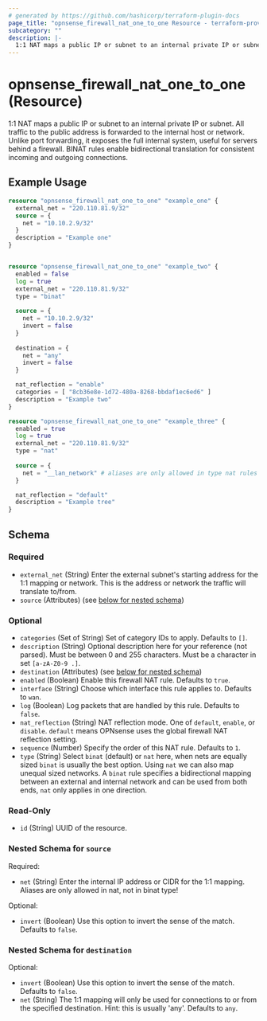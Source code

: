 ```yaml
---
# generated by https://github.com/hashicorp/terraform-plugin-docs
page_title: "opnsense_firewall_nat_one_to_one Resource - terraform-provider-opnsense"
subcategory: ""
description: |-
  1:1 NAT maps a public IP or subnet to an internal private IP or subnet. All traffic to the public address is forwarded to the internal host or network. Unlike port forwarding, it exposes the full internal system, useful for servers behind a firewall. BINAT rules enable bidirectional translation for consistent incoming and outgoing connections.
---
```


# opnsense_firewall_nat_one_to_one (Resource)

1:1 NAT maps a public IP or subnet to an internal private IP or subnet. All traffic to the public address is forwarded to the internal host or network. Unlike port forwarding, it exposes the full internal system, useful for servers behind a firewall. BINAT rules enable bidirectional translation for consistent incoming and outgoing connections.

## Example Usage

```terraform
resource "opnsense_firewall_nat_one_to_one" "example_one" {
  external_net = "220.110.81.9/32"
  source = {
    net = "10.10.2.9/32"
  }
  description = "Example one"
}


resource "opnsense_firewall_nat_one_to_one" "example_two" {
  enabled = false
  log = true
  external_net = "220.110.81.9/32"
  type = "binat"
  
  source = {
    net = "10.10.2.9/32"
    invert = false
  }
  
  destination = {
    net = "any"
    invert = false
  }

  nat_reflection = "enable"
  categories = [ "8cb36e8e-1d72-480a-8268-bbdaf1ec6ed6" ]
  description = "Example two"
}

resource "opnsense_firewall_nat_one_to_one" "example_three" {
  enabled = true
  log = true
  external_net = "220.110.81.9/32"
  type = "nat"
  
  source = {
    net = "__lan_network" # aliases are only allowed in type nat rules
  }

  nat_reflection = "default"
  description = "Example tree"
}
```

<!-- schema generated by tfplugindocs -->
## Schema

### Required

- `external_net` (String) Enter the external subnet's starting address for the 1:1 mapping or network. This is the address or network the traffic will translate to/from.
- `source` (Attributes) (see [below for nested schema](#nestedatt--source))

### Optional

- `categories` (Set of String) Set of category IDs to apply. Defaults to `[]`.
- `description` (String) Optional description here for your reference (not parsed). Must be between 0 and 255 characters. Must be a character in set `[a-zA-Z0-9 .]`.
- `destination` (Attributes) (see [below for nested schema](#nestedatt--destination))
- `enabled` (Boolean) Enable this firewall NAT rule. Defaults to `true`.
- `interface` (String) Choose which interface this rule applies to. Defaults to `wan`.
- `log` (Boolean) Log packets that are handled by this rule. Defaults to `false`.
- `nat_reflection` (String) NAT reflection mode. One of `default`, `enable`, or `disable`. `default` means OPNsense uses the global firewall NAT reflection setting.
- `sequence` (Number) Specify the order of this NAT rule. Defaults to `1`.
- `type` (String) Select `binat` (default) or `nat` here, when nets are equally sized `binat` is usually the best option. Using `nat` we can also map unequal sized networks. A `binat` rule specifies a bidirectional mapping between an external and internal network and can be used from both ends, `nat` only applies in one direction.

### Read-Only

- `id` (String) UUID of the resource.

<a id="nestedatt--source"></a>
### Nested Schema for `source`

Required:

- `net` (String) Enter the internal IP address or CIDR for the 1:1 mapping. Aliases are only allowed in nat, not in binat type!

Optional:

- `invert` (Boolean) Use this option to invert the sense of the match. Defaults to `false`.


<a id="nestedatt--destination"></a>
### Nested Schema for `destination`

Optional:

- `invert` (Boolean) Use this option to invert the sense of the match. Defaults to `false`.
- `net` (String) The 1:1 mapping will only be used for connections to or from the specified destination. Hint: this is usually 'any'. Defaults to `any`.
